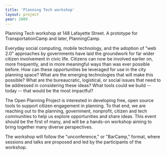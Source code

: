 ```yaml
---
title: 'Planning Tech workshop'
layout: project
year: 2009
---
```


Planning Tech workshop at 148 Lafayette Street. A prototype for TransportationCamp and later, PlanningCamp.

Everyday social computing, mobile technology, and the adoption of "web 2.0" approaches by governments have laid the groundwork for far wider citizen involvement in civic life.  Citizens can now be involved earlier on, more frequently, and in more meaningful ways than was ever possible before.  How can these opportunities be leveraged for use in the city planning space?  What are the emerging technologies that will make this possible?  What are the bureaucratic, logistical, or social issues that need to be addressed in considering these ideas?  What tools could we build -- today -- that would be the most impactful?   

The Open Planning Project is interested in developing free, open source tools to support citizen engagement in planning.  To that end, we are reaching out to the planning, government, nonprofit, citizen and tech communities to help us explore opportunities and share ideas.  This event should be the first of many, and will be a hands-on workshop aiming to bring together many diverse perspectives.

The workshop will follow the "unconference," or "BarCamp," format, where sessions and talks are proposed and led by the participants of the workshop.
